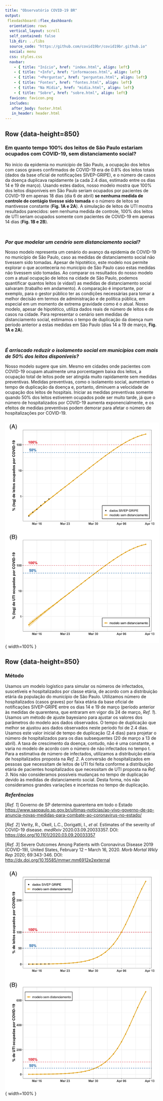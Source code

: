```yaml
---
title: "Observatório COVID-19 BR"
output: 
 flexdashboard::flex_dashboard:
  orientation: rows
  vertical_layout: scroll
  self_contained: false
  lib_dir: ../libs
  source_code: "https://github.com/covid19br/covid19br.github.io"
  social: menu
  css: styles.css
  navbar:
    - { title: "Início", href: "index.html", align: left}
    - { title: "+Info", href: "informacoes.html", align: left}
    - { title: "+Perguntas", href: "perguntas.html", align: left}
    - { title: "Fontes", href: "fontes.html", align: left}
    - { title: "Na Mídia", href: "midia.html", align: left}
    - { title: "Sobre", href: "sobre.html", align: left}
  favicon: favicon.png
  includes:
   after_body: footer.html
   in_header: header.html
---
```



Row  {data-height=850}
---------------------
  
### Em quanto tempo 100% dos leitos de São Paulo estariam ocupados com COVID-19, sem distanciamento social?
  
No início da epidemia no município de São Paulo, a ocupação dos leitos com casos graves confirmados de COVID-19 era de 0.8% dos leitos totais (dados da base oficial de notificações SIVEP-GRIPE), e o número de casos da doença duplicava rapidamente (a cada 2.4 dias, estimado entre os dias 14 e 19 de março). Usando estes dados, nosso modelo mostra que 100% dos leitos disponíveis em São Paulo seriam ocupados por pacientes de COVID-19 em apenas 18 dias (dia 6 de abril) **se nenhuma medida de controle de contágio tivesse sido tomada** e o número de leitos se mantivesse constante (**Fig. 1A e 2A**). A simulação de leitos de UTI mostra resultados parecidos: sem nenhuma medida de controle, 100% dos leitos de UTI seriam ocupados somente com pacientes de COVID-19 em apenas 14 dias (**Fig. 1B e 2B**).

<br/><br/>
 <font size="3.5">***Por que modelar um cenário sem distanciamento social?***</font>

Nosso modelo representa um cenário do avanço da epidemia de COVID-19 no município de São Paulo, caso as medidas de distanciamento social não tivessem sido tomadas. Apesar de hipotético, este modelo nos permite explorar o que aconteceria no município de São Paulo caso estas medidas não tivessem sido tomadas. Ao comparar os resultados do nosso modelo com a atual ocupação de leitos na cidade de São Paulo, podemos quantificar quantos leitos (e vidas!) as medidas de distanciamento social salvaram (trabalho em andamento). A comparação é importante, por exemplo, para o gestor público ter as condições necessárias para tomar a melhor decisão em termos de administração e de política pública, em especial em um momento de extrema gravidade como é o atual. Nosso modelo, apesar de hipotético, utiliza dados reais de número de leitos e de casos na cidade. Para representar o cenário sem medidas de distanciamento social, estimamos o tempo de duplicação da doença num período anterior a estas medidas em São Paulo (dias 14 a 19 de março, **Fig. 1A e 2A**).

<br/><br/>
 <font size="3.5">***É arriscado reduzir o isolamento social em municípios com mais de 50% dos leitos disponíveis?***</font>

Nosso modelo sugere que sim. Mesmo em cidades onde pacientes com COVID-19 ocupam atualmente uma porcentagem baixa dos leitos, a ocupação total de leitos pode ser atingida muito rapidamente sem medidas preventivas. Medidas preventivas, como o isolamento social, aumentam o tempo de duplicação da doença e, portanto, diminuem a velocidade de ocupação dos leitos de hospitais. Iniciar as medidas preventivas somente quando 50% dos leitos estiverem ocupados pode ser muito tarde, já que o número de hospitalizados por COVID-19 aumenta exponencialmente, e os efeitos de medidas preventivas podem demorar para afetar o número de hospitalizações por COVID-19. 
  
### 

![**Fig. 1**: Previsão da porcentagem (em escala logarítmica) de  **(A)** leitos totais e **(B)**  UTI ocupados por COVID-19 no município de São Paulo entre os dias 15/03 e 13/04 em um cenário sem distanciamento social. A linha e os pontos amarelos são os casos estimados pelo modelo, e os pontos pretos são os dados observados de casos graves hospitalizados entre os dias 14 e 19/03 (dados da base oficial de notificações SIVEP-GRIPE).](fig/leitos_e_UTI_log.png){ width=100% }



Row  {data-height=850}
---------------------
### Método

Usamos um modelo logístico para simular os números de infectados, suscetíveis e hospitalizados por classe etária, de acordo com a distribuição etária da população do município de São Paulo. Utilizamos número de hospitalizados (casos graves) por faixa etária da base oficial de notificações SIVEP-GRIPE entre os dias 14 e 19 de março (período anterior às medidas de quarentena, que entraram em vigor dis 24 de março, *Ref. 1*). Usamos um método de ajuste bayesiano para ajustar os valores dos parâmetros do modelo aos dados observados. 
O tempo de duplicação que melhor se ajustou aos dados observados neste período foi de 2.4 dias. Usamos este valor inicial de tempo de duplicação (2.4 dias) para projetar o número de hospitalizados para os dias subsequentes (20 de março a 13 de abril). A taxa de crescimento da doença, contudo, não é uma constante, e varia no modelo de acordo com o número de não infectados no tempo t. Para a estimativa de número de infectados, utilizamos a distribuição etária de hospitalizados proposta na *Ref. 2*. A conversão de hospitalizados em pessoas que necessitam de leitos de UTI foi feita conforme a distribuição etária de pacientes hospitalizados que necessitam de UTI proposta na *Ref. 3*. Nós não consideramos possíveis mudanças no tempo de duplicação devido às medidas de distanciamento social. Desta forma, nós não consideramos grandes variações e incertezas no tempo de duplicação.

<font size="3.5">***Referências***</font>

[*Ref. 1*] Governo de SP determina quarentena em todo o Estado https://www.saopaulo.sp.gov.br/ultimas-noticias/ao-vivo-governo-de-sp-anuncia-novas-medidas-para-combate-ao-coronavirus-no-estado/

[*Ref. 2*] Verity, R., Okell, L.C., Dorigatti, I., *et al.* Estimates of the severity of COVID-19 disease. *medRxiv* 2020.03.09.20033357. DOI: https://doi.org/10.1101/2020.03.09.20033357 

[*Ref. 3*] Severe Outcomes Among Patients with Coronavirus Disease 2019 (COVID-19), United States, February 12 – March 16, 2020. *Morb Mortal Wkly Rep* 2020; 69:343-346. DOI: http://dx.doi.org/10.15585/mmwr.mm6912e2external

### 

![**Fig. 2**: Previsão da porcentagem de **(A)** leitos totais e **(B)** UTI ocupados por COVID-19 no município de São Paulo entre os dias 15/03 e 13/04 em um cenário sem distanciamento social. A linha e os pontos amarelos são os casos estimados pelo modelo, e os pontos pretos são os dados observados de casos graves hospitalizados entre os dias 14 e 19/03 (dados da base oficial de notificações SIVEP-GRIPE).](fig/leitos_e_UTI.png){ width=100% }


